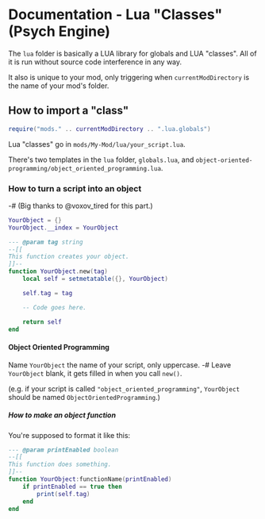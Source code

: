 # Documentation - Lua "Classes" (Psych Engine)

The `lua` folder is basically a LUA library for globals and LUA "classes".
All of it is run without source code interference in any way.

It also is unique to your mod, only triggering when `currentModDirectory` is the name of your mod's folder.

## How to import a "class"

```lua
require("mods." .. currentModDirectory .. ".lua.globals")
```

Lua "classes" go in `mods/My-Mod/lua/your_script.lua`.

There's two templates in the `lua` folder, `globals.lua`, and `object-oriented-programming/object_oriented_programming.lua`.

### How to turn a script into an object

-# (Big thanks to @voxov_tired for this part.)

```lua
YourObject = {}
YourObject.__index = YourObject

--- @param tag string
--[[
This function creates your object.
]]--
function YourObject.new(tag)
    local self = setmetatable({}, YourObject)

    self.tag = tag

    -- Code goes here.

    return self
end
```

#### Object Oriented Programming

Name `YourObject` the name of your script, only uppercase.
-# Leave `YourObject` blank, it gets filled in when you call `new()`.

(e.g. if your script is called `"object_oriented_programming"`,
`YourObject` should be named `ObjectOrientedProgramming`.)

##### How to make an object function

You're supposed to format it like this:

```lua
--- @param printEnabled boolean
--[[
This function does something.
]]--
function YourObject:functionName(printEnabled)
    if printEnabled == true then
        print(self.tag)
    end
end
```
